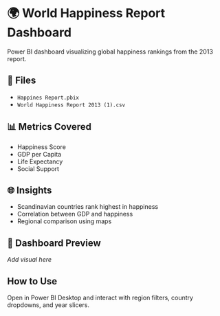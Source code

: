 # 🌍 World Happiness Report Dashboard

Power BI dashboard visualizing global happiness rankings from the 2013 report.

## 📂 Files
- `Happines Report.pbix`
- `World Happiness Report 2013 (1).csv`

## 📊 Metrics Covered
- Happiness Score
- GDP per Capita
- Life Expectancy
- Social Support

## 🌐 Insights
- Scandinavian countries rank highest in happiness
- Correlation between GDP and happiness
- Regional comparison using maps

## 📸 Dashboard Preview
*Add visual here*

## How to Use
Open in Power BI Desktop and interact with region filters, country dropdowns, and year slicers.


